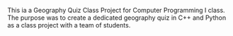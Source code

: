 This ia a Geography Quiz Class Project for Computer Programming I class. 
The purpose was to create a dedicated geography quiz in C++ and Python as a class project
with a team of students.
